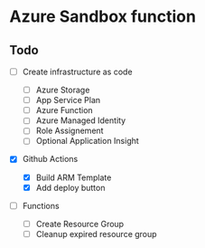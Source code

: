 # Azure Sandbox function

## Todo

- [ ] Create infrastructure as code

  - [ ] Azure Storage
  - [ ] App Service Plan
  - [ ] Azure Function
  - [ ] Azure Managed Identity
  - [ ] Role Assignement
  - [ ] Optional Application Insight

- [X] Github Actions
  
  - [X] Build ARM Template
  - [X] Add deploy button

- [ ] Functions

  - [ ] Create Resource Group
  - [ ] Cleanup expired resource group
